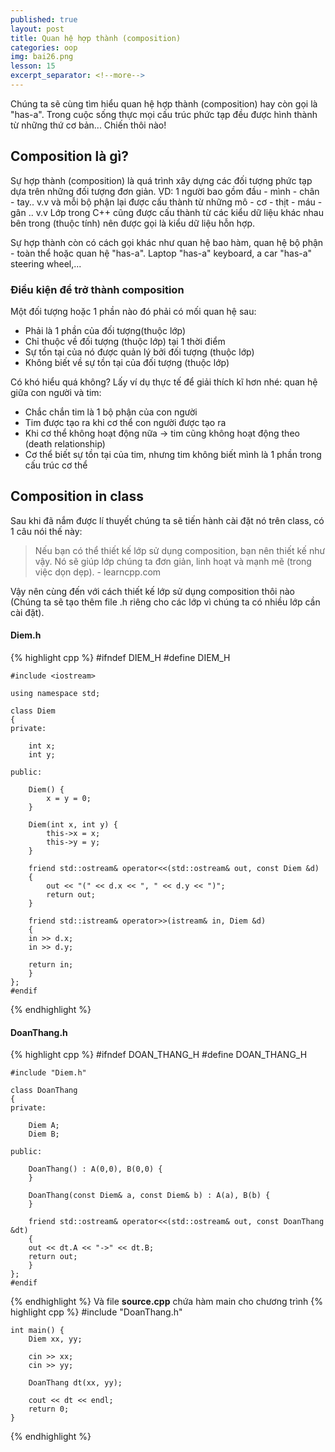 ```yaml
---
published: true
layout: post
title: Quan hệ hợp thành (composition)
categories: oop
img: bai26.png
lesson: 15
excerpt_separator: <!--more-->
---
```

Chúng ta sẽ cùng tìm hiểu quan hệ hợp thành (composition) hay còn gọi là "has-a". Trong cuộc sống thực mọi cấu trúc phức tạp đều được hình thành từ những thứ cơ bản... Chiến thôi nào!
## Composition là gì?
Sự hợp thành (composition) là quá trình xây dựng các đối tượng phức tạp dựa trên những đối tượng đơn giản. VD: 1 người bao gồm đầu - mình - chân - tay.. v.v và mỗi bộ phận lại được cấu thành từ những mô - cơ - thịt - máu - gân .. v.v Lớp trong C++ cũng được cấu thành từ các kiểu dữ liệu khác nhau bên trong (thuộc tính) nên được gọi là kiểu dữ liệu hỗn hợp.

Sự hợp thành còn có cách gọi khác như quan hệ bao hàm, quan hệ bộ phận - toàn thể hoặc quan hệ "has-a". Laptop "has-a" keyboard, a car "has-a" steering wheel,...
### Điều kiện để trở thành composition
Một đối tượng hoặc 1 phần nào đó phải có mối quan hệ sau:
- Phải là 1 phần của đối tượng(thuộc lớp)
- Chỉ thuộc về đối tượng (thuộc lớp) tại 1 thời điểm
- Sự tồn tại của nó được quản lý bởi đối tượng (thuộc lớp)
- Không biết về sự tồn tại của đối tượng (thuộc lớp)

Có khó hiểu quá không? Lấy ví dụ thực tế để giải thích kĩ hơn nhé: quan hệ giữa con người và tim:
- Chắc chắn tim là 1 bộ phận của con người
- Tim được tạo ra khi cơ thể con người được tạo ra
- Khi cơ thể không hoạt động nữa -> tim cũng không hoạt động theo (death relationship)
- Cơ thể biết sự tồn tại của tim, nhưng tim không biết mình là 1 phần trong cấu trúc cơ thể

## Composition in class
Sau khi đã nắm được lí thuyết chúng ta sẽ tiến hành cài đặt nó trên class, có 1 câu nói thế này:
> Nếu bạn có thể thiết kế lớp sử dụng composition, bạn nên thiết kế như vậy. Nó sẽ giúp lớp chúng ta đơn giản, linh hoạt và mạnh mẽ (trong việc dọn dẹp). - learncpp.com

Vậy nên cùng đến với cách thiết kế lớp sử dụng composition thôi nào (Chúng ta sẽ tạo thêm file .h riêng cho các lớp vì chúng ta có nhiều lớp cần cài đặt).
#### Diem.h
{% highlight cpp %}
    #ifndef DIEM_H
    #define DIEM_H
     
    #include <iostream>
     
    using namespace std;
     
    class Diem
    {
    private:
     
        int x;
        int y;
     
    public:
     
    	Diem() {
    		x = y = 0;
        }
     
        Diem(int x, int y) {
        	this->x = x;
        	this->y = y;
        }
     
        friend std::ostream& operator<<(std::ostream& out, const Diem &d)
        {
            out << "(" << d.x << ", " << d.y << ")";
            return out;
        }
        
        friend std::istream& operator>>(istream& in, Diem &d)
		{
		in >> d.x;
		in >> d.y;

		return in;
		}
    };
    #endif
{% endhighlight %}
#### DoanThang.h
{% highlight cpp %}
    #ifndef DOAN_THANG_H
    #define DOAN_THANG_H
     
    #include "Diem.h"
     
    class DoanThang
    {
    private:
     
        Diem A;
        Diem B;
     
    public:
     
    	DoanThang() : A(0,0), B(0,0) {
        }
     
        DoanThang(const Diem& a, const Diem& b) : A(a), B(b) {
        }
     
        friend std::ostream& operator<<(std::ostream& out, const DoanThang &dt)
		{
		out << dt.A << "->" << dt.B;
		return out;
		}
    };
    #endif
{% endhighlight %}
Và file **source.cpp** chứa hàm main cho chương trình
{% highlight cpp %}
    #include "DoanThang.h"
     
    int main() {
    	Diem xx, yy;
     
    	cin >> xx;
    	cin >> yy;
     
    	DoanThang dt(xx, yy);
     
    	cout << dt << endl;
    	return 0;
    }
{% endhighlight %}